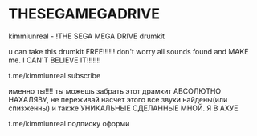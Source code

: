 # THESEGAMEGADRIVE
kimmiunreal - !THE SEGA MEGA DRIVE drumkit

u can take this drumkit FREE!!!!!! don't worry 
all sounds found and MAKE me. I CAN'T BELIEVE IT!!!!!!!

t.me/kimmiunreal subscribe

именно ты!!!! ты можешь забрать этот драмкит АБСОЛЮТНО НАХАЛЯВУ, не переживай насчет этого
все звуки найдены(или спизженны) и также УНИКАЛЬНЫЕ СДЕЛАННЫЕ МНОЙ. Я В АХУЕ

t.me/kimmiunreal подписку оформи
